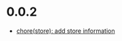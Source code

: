 # 0.0.2
- [chore(store): add store information](https://github.com/nuonic-digital/sw-plugins.nuonic.searchhub/commit/0239bbc)